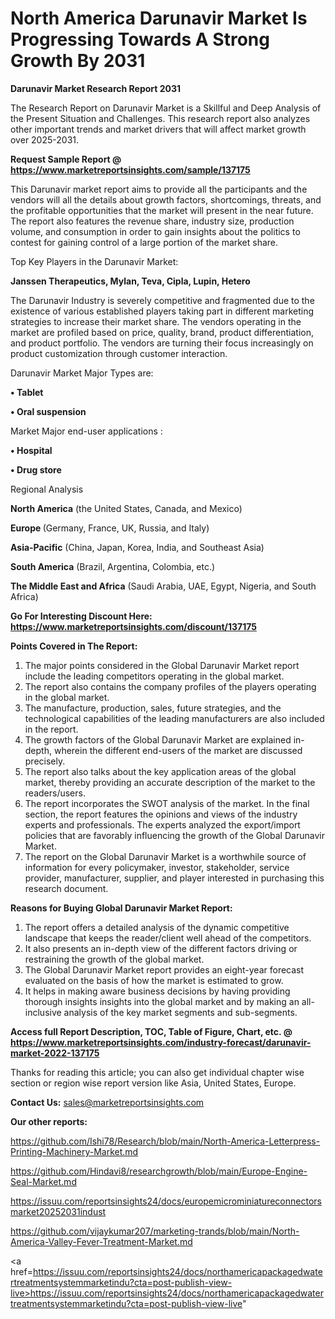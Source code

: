 # North America Darunavir Market Is Progressing Towards A Strong Growth By 2031

<strong>Darunavir Market Research Report 2031</strong>

The Research Report on Darunavir Market is a Skillful and Deep Analysis of the Present Situation and Challenges. This research report also analyzes other important trends and market drivers that will affect market growth over 2025-2031.

<strong>Request Sample Report @ <a href=https://www.marketreportsinsights.com/sample/137175>https://www.marketreportsinsights.com/sample/137175</a></strong>

This Darunavir market report aims to provide all the participants and the vendors will all the details about growth factors, shortcomings, threats, and the profitable opportunities that the market will present in the near future. The report also features the revenue share, industry size, production volume, and consumption in order to gain insights about the politics to contest for gaining control of a large portion of the market share.

Top Key Players in the Darunavir Market:

<strong>Janssen Therapeutics, Mylan, Teva, Cipla, Lupin, Hetero</strong>

The Darunavir Industry is severely competitive and fragmented due to the existence of various established players taking part in different marketing strategies to increase their market share. The vendors operating in the market are profiled based on price, quality, brand, product differentiation, and product portfolio. The vendors are turning their focus increasingly on product customization through customer interaction.

Darunavir Market Major Types are:

<strong>• Tablet

• Oral suspension</strong>

Market Major end-user applications :

<strong>• Hospital

• Drug store</strong>

Regional Analysis

</u><strong><b>North America</b></strong> (the United States, Canada, and Mexico)

<strong><b>Europe </b></strong>(Germany, France, UK, Russia, and Italy)

<strong><b>Asia-Pacific</b></strong> (China, Japan, Korea, India, and Southeast Asia)

<strong><b>South America</b></strong> (Brazil, Argentina, Colombia, etc.)

<strong><b>The Middle East and Africa</b></strong> (Saudi Arabia, UAE, Egypt, Nigeria, and South Africa)

<strong>Go For Interesting Discount Here: <a href=https://www.marketreportsinsights.com/discount/137175>https://www.marketreportsinsights.com/discount/137175</a></strong>

<strong>Points Covered in The Report:</strong>
<ol>
  <li>The major points considered in the Global Darunavir Market report include the leading competitors operating in the global market.</li>
  <li>The report also contains the company profiles of the players operating in the global market.</li>
  <li>The manufacture, production, sales, future strategies, and the technological capabilities of the leading manufacturers are also included in the report.</li>
  <li>The growth factors of the Global Darunavir Market are explained in-depth, wherein the different end-users of the market are discussed precisely.</li>
  <li>The report also talks about the key application areas of the global market, thereby providing an accurate description of the market to the readers/users.</li>
  <li>The report incorporates the SWOT analysis of the market. In the final section, the report features the opinions and views of the industry experts and professionals. The experts analyzed the export/import policies that are favorably influencing the growth of the Global Darunavir Market.</li>
  <li>The report on the Global Darunavir Market is a worthwhile source of information for every policymaker, investor, stakeholder, service provider, manufacturer, supplier, and player interested in purchasing this research document.</li>
</ol>
<strong>Reasons for Buying Global Darunavir Market Report:</strong>

<ol>
  <li>The report offers a detailed analysis of the dynamic competitive landscape that keeps the reader/client well ahead of the competitors.</li>
  <li>It also presents an in-depth view of the different factors driving or restraining the growth of the global market.</li>
  <li>The Global Darunavir Market report provides an eight-year forecast evaluated on the basis of how the market is estimated to grow.</li>
  <li>It helps in making aware business decisions by having providing thorough insights insights into the global market and by making an all-inclusive analysis of the key market segments and sub-segments.</li>
</ol>
<strong>Access full Report Description, TOC, Table of Figure, Chart, etc. @ <a href=https://www.marketreportsinsights.com/industry-forecast/darunavir-market-2022-137175>https://www.marketreportsinsights.com/industry-forecast/darunavir-market-2022-137175</a></strong>


Thanks for reading this article; you can also get individual chapter wise section or region wise report version like Asia, United States, Europe.

<strong>Contact Us:</strong>
sales@marketreportsinsights.com

<strong>Our other reports:</strong>

<a href=https://github.com/Ishi78/Research/blob/main/North-America-Letterpress-Printing-Machinery-Market.md>https://github.com/Ishi78/Research/blob/main/North-America-Letterpress-Printing-Machinery-Market.md</a>

<a href=https://github.com/Hindavi8/researchgrowth/blob/main/Europe-Engine-Seal-Market.md>https://github.com/Hindavi8/researchgrowth/blob/main/Europe-Engine-Seal-Market.md</a>

<a href=https://issuu.com/reportsinsights24/docs/europemicrominiatureconnectorsmarket20252031indust>https://issuu.com/reportsinsights24/docs/europemicrominiatureconnectorsmarket20252031indust</a>

<a href=https://github.com/vijaykumar207/marketing-trands/blob/main/North-America-Valley-Fever-Treatment-Market.md>https://github.com/vijaykumar207/marketing-trands/blob/main/North-America-Valley-Fever-Treatment-Market.md</a>

<a href=https://issuu.com/reportsinsights24/docs/northamericapackagedwatertreatmentsystemmarketindu?cta=post-publish-view-live>https://issuu.com/reportsinsights24/docs/northamericapackagedwatertreatmentsystemmarketindu?cta=post-publish-view-live</a>"
